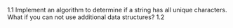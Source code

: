 1.1
Implement an algorithm to determine if a string has all unique characters. What if you can not use additional data structures?
1.2

